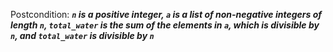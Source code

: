 Postcondition: ***`n` is a positive integer, `a` is a list of non-negative integers of length `n`, `total_water` is the sum of the elements in `a`, which is divisible by `n`, and `total_water` is divisible by `n`***